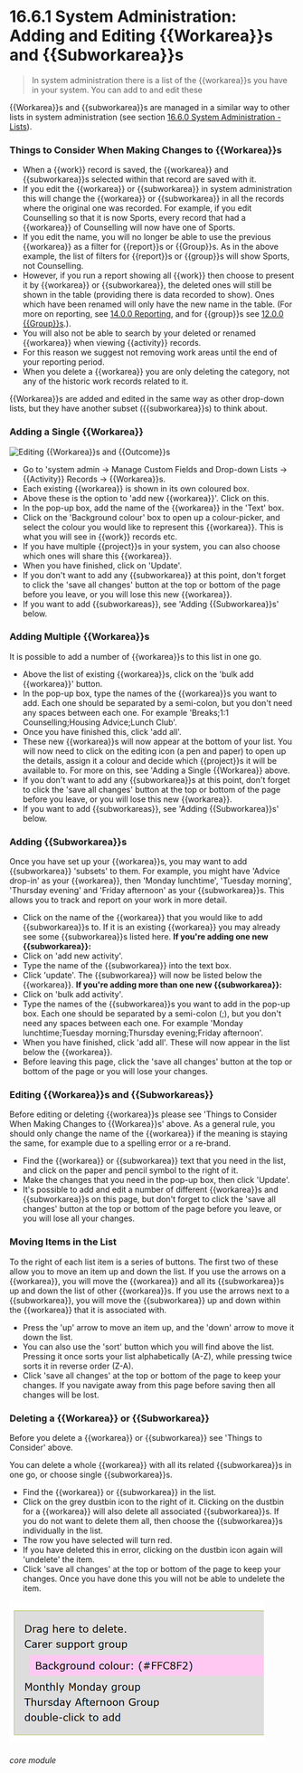 # 16.6.1 System Administration: Adding and Editing {{Workarea}}s and {{Subworkarea}}s

> In system administration there is a list of the {{workarea}}s you have in your system. You can add to and edit these



{{Workarea}}s and {{subworkarea}}s are managed in a similar way to other lists in system administration (see section [16.6.0 System Administration - Lists](/help/index/p/16.6.0)).

### Things to Consider When Making Changes to {{Workarea}}s

- When a {{work}} record is saved, the {{workarea}} and {{subworkarea}}s selected within that record are saved with it.  
- If you edit the {{workarea}} or {{subworkarea}} in system administration this will change the {{workarea}} or {{subworkarea}} in all the records where the original one was recorded. For example, if you edit Counselling so that it is now Sports, every record that had a {{workarea}} of Counselling will now have one of Sports.  
- If you edit the name, you will no longer be able to use the previous {{workarea}} as a filter for {{report}}s or {{Group}}s. As in the above example, the list of filters for {{report}}s or {{group}}s will show Sports, not Counselling. 
- However, if you run a report showing all {{work}} then choose to present it by {{workarea}} or {{subworkarea}}, the deleted ones will still be shown in the table (providing there is data recorded to show). Ones which have been renamed will only have the new name in the table. (For more on reporting, see [14.0.0 Reporting](/help/index/p/14.0.0), and for {{group}}s see [12.0.0 {{Group}}s](/help/index/p/12.0.0).). 
- You will also not be able to search by your deleted or renamed {{workarea}} when viewing {{activity}} records. 
- For this reason we suggest not removing work areas until the end of your reporting period.
- When you delete a {{workarea}} you are only deleting the category, not any of the historic work records related to it.

{{Workarea}}s are added and edited in the same way as other drop-down lists, but they have another subset ({{subworkarea}}s) to think about. 

### Adding a Single {{Workarea}}

![Editing {{Workarea}}s and {{Outcome}}s](145a.png)

- Go to 'system admin -> Manage Custom Fields and Drop-down Lists -> {{Activity}} Records -> {{Workarea}}s.
- Each existing {{workarea}} is shown in its own coloured box.
- Above these is the option to 'add new {{workarea}}'. Click on this.
- In the pop-up box, add the name of the {{workarea}} in the 'Text' box.
- Click on the 'Background colour' box to open up a colour-picker, and select the colour you would like to represent this {{workarea}}. This is what you will see in {{work}} records etc.
- If you have multiple {{project}}s in your system, you can also choose which ones will share this {{workarea}}. 
- When you have finished, click on 'Update'. 
- If you don't want to add any {{subworkarea}} at this point, don't forget to click the 'save all changes' button at the top or bottom of the page before you leave, or you will lose this new {{workarea}}.
- If you want to add {{subworkareas}}, see 'Adding {{Subworkarea}}s' below.

### Adding Multiple {{Workarea}}s

It is possible to add a number of {{workarea}}s to this list in one go. 
- Above the list of existing {{workarea}}s, click on the 'bulk add {{workarea}}' button.
- In the pop-up box, type the names of the {{workarea}}s you want to add. Each one should be separated by a semi-colon, but you don't need any spaces between each one. For example 'Breaks;1:1 Counselling;Housing Advice;Lunch Club'. 
- Once you have finished this, click 'add all'. 
- These new {{workarea}}s will now appear at the bottom of your list. You will now need to click on the editing icon (a pen and paper)  to open up the details, assign it a colour and decide which {{project}}s it will be available to. For more on this, see 'Adding a Single {{Workarea}} above. 
- If you don't want to add any {{subworkarea}}s at this point, don't forget to click the 'save all changes' button at the top or bottom of the page before you leave, or you will lose this new {{workarea}}.
- If you want to add {{subworkareas}}, see 'Adding {{Subworkarea}}s' below.

### Adding {{Subworkarea}}s

Once you have set up your {{workarea}}s, you may want to add {{subworkarea}} 'subsets' to them. For example, you might have 'Advice drop-in' as your {{workarea}}, then 'Monday lunchtime', 'Tuesday morning', 'Thursday evening' and 'Friday afternoon' as your {{subworkarea}}s. This allows you to track and report on your work in more detail.
- Click on the name of the {{workarea}} that you would like to add {{subworkarea}}s to. If it is an existing {{workarea}} you may already see some {{subworkarea}}s listed here.
**If you're adding one new {{subworkarea}}:**
- Click on 'add new activity'.
- Type the name of the {{subworkarea}} into the text box.
- Click 'update'. The {{subworkarea}} will now be listed below the {{workarea}}.
**If you're adding more than one new {{subworkarea}}:**
- Click on 'bulk add activity'. 
- Type the names of the {{subworkarea}}s you want to add in the pop-up box. Each one should be separated by a semi-colon (;), but you don't need any spaces between each one. For example 'Monday lunchtime;Tuesday morning;Thursday evening;Friday afternoon'.  
- When you have finished, click 'add all'. These will now appear in the list below the {{workarea}}.
- Before leaving this page, click the 'save all changes' button at the top or bottom of the page or you will lose your changes.

### Editing {{Workarea}}s and {{Subworkareas}}

Before editing or deleting {{workarea}}s please see 'Things to Consider When Making Changes to {{Workarea}}s' above. As a general rule, you should only change the name of the {{workarea}} if the meaning is staying the same, for example due to a spelling error or a re-brand. 

- Find the {{workarea}} or {{subworkarea}} text that you need in the list, and click on the paper and pencil symbol to the right of it. 
- Make the changes that you need in the pop-up box, then click 'Update'.
- It's possible to add and edit a number of different {{workarea}}s and {{subworkarea}}s on this page, but don't forget to click the 'save all changes' button at the top or bottom of the page before you leave, or you will lose all your changes.


### Moving Items in the List

To the right of each list item is a series of buttons. The first two of these allow you to move an item up and down the list. If you use the arrows on a {{workarea}}, you will move the {{workarea}} and all its {{subworkarea}}s up and down the list of other {{workarea}}s. If you use the arrows next to a {{subworkarea}}, you will move the {{subworkarea}} up and down within the {{workarea}} that it is associated with. 
- Press the 'up' arrow to move an item up, and the 'down' arrow to move it down the list.
- You can also use the 'sort' button which you will find above the list. Pressing it once sorts your list alphabetically (A-Z), while pressing twice sorts it in reverse order (Z-A).
- Click 'save all changes' at the top or bottom of the page to keep your changes. If you navigate away from this page before saving then all changes will be lost.

### Deleting a {{Workarea}} or {{Subworkarea}}
Before you delete a {{workarea}} or {{subworkarea}} see 'Things to Consider' above. 

You can delete a whole {{workarea}} with all its related {{subworkarea}}s in one go, or choose single {{subworkarea}}s.

- Find the {{workarea}} or {{subworkarea}} in the list. 
- Click on the grey dustbin icon to the right of it. Clicking on the dustbin for a {{workarea}} will also delete all associated {{subworkarea}}s. If you do not want to delete them all, then choose the {{subworkarea}}s individually in the list. 
- The row you have selected will turn red. 
- If you have deleted this in error, clicking on the dustbin icon again will 'undelete' the item.
- Click 'save all changes' at the top or bottom of the page to keep your changes. Once you have done this you will not be able to undelete the item.

![Deleted {{Workarea}}](16.6.1c.png)


###### core module

